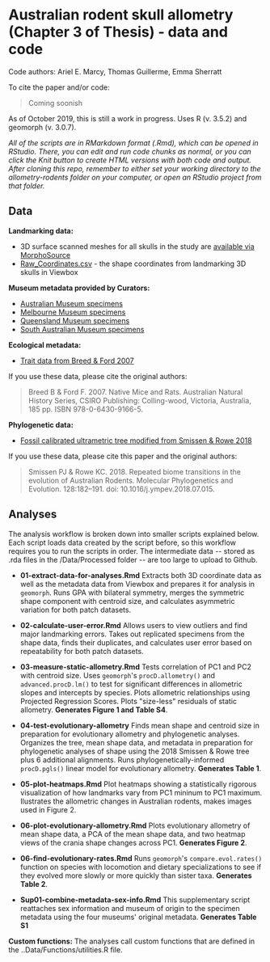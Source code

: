 # Australian rodent skull allometry (Chapter 3 of Thesis) - data and code
Code authors: Ariel E. Marcy, Thomas Guillerme, Emma Sherratt

To cite the paper and/or code:
> Coming soonish

As of October 2019, this is still a work in progress. Uses R (v. 3.5.2) and geomorph (v. 3.0.7).

*All of the scripts are in RMarkdown format (.Rmd), which can be opened in RStudio. There, you can edit and run code chunks as normal, or you can click the Knit button to create HTML versions with both code and output. After cloning this repo, remember to either set your working directory to the allometry-rodents folder on your computer, or open an RStudio project from that folder.*

## Data
**Landmarking data:**
* 3D surface scanned meshes for all skulls in the study are [available via MorphoSource](https://www.morphosource.org/MyProjects/Dashboard/dashboard/select_project_id/561)
* [Raw_Coordinates.csv](Data/Raw/Raw_Coord_Data.csv) - the shape coordinates from landmarking 3D skulls in Viewbox 

**Museum metadata provided by Curators:**
* [Australian Museum specimens](/Data/Raw/AM_muridae_skulls.csv)
* [Melbourne Museum specimens](/Data/Raw/MV_muridae_skulls.csv)
* [Queensland Museum specimens](/Data/Raw/QM_muridae_skulls.csv)
* [South Australian Museum specimens](/Data/Raw/SAM_muridae_skulls.csv)

**Ecological metadata:**
* [Trait data from Breed & Ford 2007](/Data/Processed/in_ex_traits.csv)

If you use these data, please cite the original authors:
> Breed B & Ford F. 2007. Native Mice and Rats. Australian Natural History Series, CSIRO Publishing: Colling-wood, Victoria, Australia, 185 pp. ISBN 978-0-6430-9166-5.

**Phylogenetic data:**
* [Fossil calibrated ultrametric tree modified from Smissen & Rowe 2018](/Data/Processed/Marcy-BEAST01.con.tre)

If you use these data, please cite this paper and the original authors:
> Smissen PJ & Rowe KC. 2018. Repeated biome transitions in the evolution of Australian Rodents. Molecular Phylogenetics and Evolution. 128:182–191. doi: 10.1016/j.ympev.2018.07.015.
    
## Analyses
The analysis workflow is broken down into smaller scripts explained below. Each script loads data created by the script before, so this workflow requires you to run the scripts in order. The intermediate data -- stored as .rda files in the /Data/Processed folder -- are too large to upload to Github. 

* **01-extract-data-for-analyses.Rmd** Extracts both 3D coordinate data as well as the metadata data from Viewbox and prepares it for analysis in `geomorph`. Runs GPA with bilateral symmetry, merges the symmetric shape component with centroid size, and calculates asymmetric variation for both patch datasets.
* **02-calculate-user-error.Rmd** Allows users to view outliers and find major landmarking errors. Takes out replicated specimens from the shape data, finds their duplicates, and calculates user error based on repeatability for both patch datasets.
* **03-measure-static-allometry.Rmd** Tests correlation of PC1 and PC2 with centroid size. Uses `geomorph`'s `procD.allometry()` and `advanced.procD.lm()` to test for significant differences in allometric slopes and intercepts by species. Plots allometric relationships using Projected Regression Scores. Plots "size-less" residuals of static allometry. **Generates Figure 1 and Table S4**.
* **04-test-evolutionary-allometry** Finds mean shape and centroid size in preparation for evolutionary allometry and phylogenetic analyses. Organizes the tree, mean shape data, and metadata in preparation for phylogenetic analyses of shape using the 2018 Smissen & Rowe tree plus 6 additional alignments. Runs phylogenetically-informed `procD.pgls()` linear model for evolutionary allometry. **Generates Table 1**.
* **05-plot-heatmaps.Rmd** Plot heatmaps showing a statistically rigorous visualization of how landmarks vary from PC1 mininum to PC1 maximum. Ilustrates the allometric changes in Australian rodents, makes images used in Figure 2.
* **06-plot-evolutionary-allometry.Rmd**  Plots evolutionary allometry of mean shape data, a PCA of the mean shape data, and two heatmap views of the crania shape changes across PC1. **Generates Figure 2**.
* **06-find-evolutionary-rates.Rmd** Runs `geomorph`'s `compare.evol.rates()` function on species with locomotion and dietary specializations to see if they evolved more slowly or more quickly than sister taxa. **Generates Table 2**.

* **Sup01-combine-metadata-sex-info.Rmd** This supplementary script reattaches sex information and museum of origin to the specimen metadata using the four museums' original metadata. **Generates Table S1**

**Custom functions:** The analyses call custom functions that are defined in the ..Data/Functions/utilities.R file.
